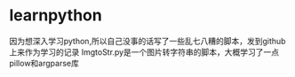 # learnpython
因为想深入学习python,所以自己没事的话写了一些乱七八糟的脚本，发到github上来作为学习的记录
ImgtoStr.py是一个图片转字符串的脚本，大概学习了一点pillow和argparse库
